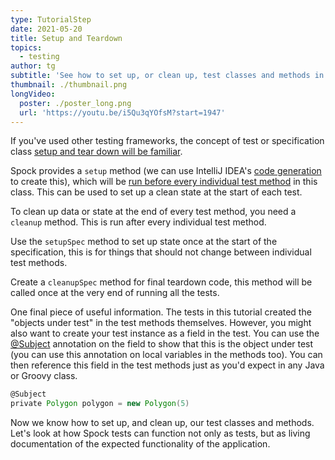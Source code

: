 ```yaml
---
type: TutorialStep
date: 2021-05-20
title: Setup and Teardown
topics:
  - testing
author: tg
subtitle: 'See how to set up, or clean up, test classes and methods in Spock.'
thumbnail: ./thumbnail.png
longVideo:
  poster: ./poster_long.png
  url: 'https://youtu.be/i5Qu3qYOfsM?start=1947'
---
```


If you've used other testing frameworks, the concept of test or specification class [setup and tear down will be familiar](http://spockframework.org/spock/docs/2.0/all_in_one.html#_comparison_to_junit).

Spock provides a `setup` method (we can use IntelliJ IDEA's [code generation](https://www.jetbrains.com/help/idea/generating-code.html) to create this), which will be [run before every individual test method](http://spockframework.org/spock/docs/2.0/all_in_one.html#_fixture_methods) in this class. This can be used to set up a clean state at the start of each test.

To clean up data or state at the end of every test method, you need a `cleanup` method. This is run after every individual test method.

Use the `setupSpec` method to set up state once at the start of the specification, this is for things that should not change between individual test methods.

Create a `cleanupSpec` method for final teardown code, this method will be called once at the very end of running all the tests.

One final piece of useful information. The tests in this tutorial created the "objects under test" in the test methods themselves. However, you might also want to create your test instance as a field in the test. You can use the [@Subject](http://spockframework.org/spock/docs/2.0/all_in_one.html#_subject) annotation on the field to show that this is the object under test (you can use this annotation on local variables in the methods too). You can then reference this field in the test methods just as you'd expect in any Java or Groovy class.

```groovy
@Subject
private Polygon polygon = new Polygon(5)
```

Now we know how to set up, and clean up, our test classes and methods. Let's look at how Spock tests can function not only as tests, but as living documentation of the expected functionality of the application.
